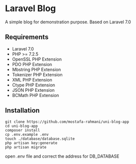 # Laravel Blog

A simple blog for demonstration purpose. Based on Laravel 7.0

## Requirements

- Laravel 7.0
- PHP >= 7.2.5
- OpenSSL PHP Extension
- PDO PHP Extension
- Mbstring PHP Extension
- Tokenizer PHP Extension
- XML PHP Extension
- Ctype PHP Extension
- JSON PHP Extension
- BCMath PHP Extension



## Installation

```
git clone https://github.com/mostafa-rahmani/uni-blog-app
cd uni-blog-app
composer install
cp .env.example .env
touch ./database/database.sqlite
php artisan key:generate
php artisan migrate

```
open .env file and correct the address for DB_DATABASE

